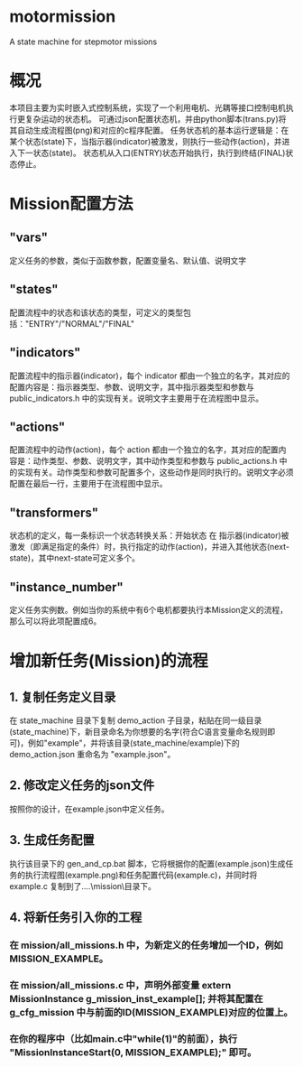 # motormission
A state machine for stepmotor missions

# 概况
本项目主要为实时嵌入式控制系统，实现了一个利用电机、光耦等接口控制电机执行更复杂运动的状态机。
可通过json配置状态机，并由python脚本(trans.py)将其自动生成流程图(png)和对应的c程序配置。
任务状态机的基本运行逻辑是：在某个状态(state)下，当指示器(indicator)被激发，则执行一些动作(action)，并进入下一状态(state)。
状态机从入口(ENTRY)状态开始执行，执行到终结(FINAL)状态停止。

# Mission配置方法
## "vars"
定义任务的参数，类似于函数参数，配置变量名、默认值、说明文字
## "states" 
配置流程中的状态和该状态的类型，可定义的类型包括："ENTRY"/"NORMAL"/"FINAL"
## "indicators" 
配置流程中的指示器(indicator)，每个 indicator 都由一个独立的名字，其对应的配置内容是：指示器类型、参数、说明文字，其中指示器类型和参数与 public_indicators.h 中的实现有关。说明文字主要用于在流程图中显示。
## "actions" 
配置流程中的动作(action)，每个 action 都由一个独立的名字，其对应的配置内容是：动作类型、参数、说明文字，其中动作类型和参数与 public_actions.h 中的实现有关。动作类型和参数可配置多个，这些动作是同时执行的。说明文字必须配置在最后一行，主要用于在流程图中显示。
## "transformers"
状态机的定义，每一条标识一个状态转换关系：开始状态 在 指示器(indicator)被激发（即满足指定的条件）时，执行指定的动作(action)，并进入其他状态(next-state)，其中next-state可定义多个。
## "instance_number"
定义任务实例数。例如当你的系统中有6个电机都要执行本Mission定义的流程，那么可以将此项配置成6。


# 增加新任务(Mission)的流程
## 1. 复制任务定义目录
在 state_machine 目录下复制 demo_action 子目录，粘贴在同一级目录(state_machine)下，新目录命名为你想要的名字(符合C语言变量命名规则即可)，例如"example"，并将该目录(state_machine/example)下的 demo_action.json 重命名为 "example.json"。
## 2. 修改定义任务的json文件
按照你的设计，在example.json中定义任务。
## 3. 生成任务配置
执行该目录下的 gen_and_cp.bat 脚本，它将根据你的配置(example.json)生成任务的执行流程图(example.png)和任务配置代码(example.c)，并同时将 example.c 复制到了..\..\mission\目录下。
## 4. 将新任务引入你的工程
### 在 mission/all_missions.h 中，为新定义的任务增加一个ID，例如 MISSION_EXAMPLE。
### 在 mission/all_missions.c 中，声明外部变量 extern MissionInstance g_mission_inst_example[]; 并将其配置在 g_cfg_mission 中与前面的ID(MISSION_EXAMPLE)对应的位置上。
### 在你的程序中（比如main.c中"while(1)"的前面），执行 "MissionInstanceStart(0, MISSION_EXAMPLE);" 即可。
